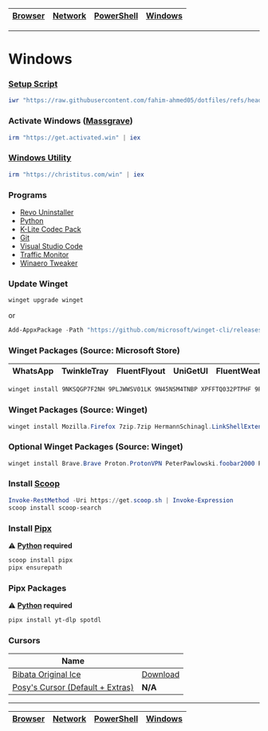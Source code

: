 | [Browser](https://github.com/fahim-ahmed05/dotfiles/blob/main/docs/browser.md) | [Network](https://github.com/fahim-ahmed05/dotfiles/blob/main/docs/network.md) | [PowerShell](https://github.com/fahim-ahmed05/dotfiles/blob/main/docs/powershell.md) | [Windows](https://github.com/fahim-ahmed05/dotfiles/blob/main/docs/windows.md)|
|------|------|------|------|

---

# Windows

### [Setup Script](https://github.com/fahim-ahmed05/dotfiles/blob/main/ShellScripts/WindowsSetup.ps1)


```powershell
iwr "https://raw.githubusercontent.com/fahim-ahmed05/dotfiles/refs/heads/main/powershell/scripts/WindowsSetup.ps1" | iex
```

### Activate Windows ([Massgrave](https://github.com/massgravel/Microsoft-Activation-Scripts))


```powershell
irm "https://get.activated.win" | iex
```

### [Windows Utility](https://github.com/ChrisTitusTech/winutil)

```powershell
irm "https://christitus.com/win" | iex
```

### Programs

- [Revo Uninstaller](https://www.revouninstaller.com/revo-uninstaller-free-download/) 
- [Python](https://www.python.org/downloads/)
- [K-Lite Codec Pack](https://codecguide.com/download_k-lite_codec_pack_standard.htm)
- [Git](https://git-scm.com/download/win)
- [Visual Studio Code](https://code.visualstudio.com/)
- [Traffic Monitor](https://github.com/zhongyang219/TrafficMonitor/releases)
- [Winaero Tweaker](https://winaerotweaker.com/)

### Update Winget

```powershell
winget upgrade winget
```

or

```powershell
Add-AppxPackage -Path "https://github.com/microsoft/winget-cli/releases/latest/download/Microsoft.DesktopAppInstaller_8wekyb3d8bbwe.msixbundle" -ForceApplicationShutdown
```

### Winget Packages (Source: Microsoft Store)

| WhatsApp | TwinkleTray | FluentFlyout | UniGetUI | FluentWeather|
|----------|----------|----------|----------|----------|

```powershell
winget install 9NKSQGP7F2NH 9PLJWWSV01LK 9N45NSM4TNBP XPFFTQ032PTPHF 9PFD136M8457 --source msstore --accept-package-agreements --accept-source-agreements
```

### Winget Packages (Source: Winget)

```powershell
winget install Mozilla.Firefox 7zip.7zip HermannSchinagl.LinkShellExtension Notepad++.Notepad++ voidtools.Everything qBittorrent.qBittorrent Fastfetch-cli.Fastfetch Flow-Launcher.Flow-Launcher SumatraPDF.SumatraPDF aria2.aria2 Stremio.Stremio QL-Win.QuickLook AdrienAllard.FileConverter AIMP.AIMP Gyan.FFmpeg eMClient.eMClient Microsoft.PowerToys ente-io.auth-desktop ONLYOFFICE.DesktopEditors Cloudflare.Warp Tonec.InternetDownloadManager --source winget --accept-package-agreements --accept-source-agreements
```

### Optional Winget Packages (Source: Winget)

```powershell
winget install Brave.Brave Proton.ProtonVPN PeterPawlowski.foobar2000 PrestonN.FreeTube calibre.calibre BlueStack.BlueStacks th-ch.YouTubeMusic --source winget --accept-package-agreements --accept-source-agreements
```

### Install [Scoop](https://scoop.sh/)
```powershell
Invoke-RestMethod -Uri https://get.scoop.sh | Invoke-Expression
scoop install scoop-search
```

### Install [Pipx](https://github.com/pypa/pipx)
⚠️ **[Python](https://www.python.org/downloads/) required**
```powershell
scoop install pipx
pipx ensurepath
```
### Pipx Packages
⚠️ **[Python](https://www.python.org/downloads/) required**
```powershell
pipx install yt-dlp spotdl
```

### Cursors

| Name |       |
|------|-------|
| [Bibata Original Ice](https://github.com/ful1e5/Bibata_Cursor) | [Download](https://github.com/ful1e5/Bibata_Cursor/releases/latest/download/Bibata-Original-Ice-Windows.zip) |
| [Posy's Cursor (Default + Extras)](https://www.michieldb.nl/other/cursors/) | **N/A** |

---

| [Browser](https://github.com/fahim-ahmed05/dotfiles/blob/main/docs/browser.md) | [Network](https://github.com/fahim-ahmed05/dotfiles/blob/main/docs/network.md) | [PowerShell](https://github.com/fahim-ahmed05/dotfiles/blob/main/docs/powershell.md) | [Windows](https://github.com/fahim-ahmed05/dotfiles/blob/main/docs/windows.md)|
|------|------|------|------|
